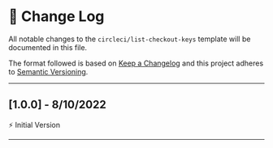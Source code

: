 # 📣 Change Log
All notable changes to the `circleci/list-checkout-keys` template will be documented in this file.

The format followed is based on [Keep a Changelog](http://keepachangelog.com/) and this project adheres to [Semantic Versioning](http://semver.org/).

---
 
## [1.0.0] - 8/10/2022
 
⚡️ Initial Version
 
---
